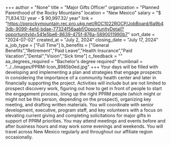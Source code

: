 +++
author = "None"
title = "Major Gifts Officer"
organization = "Planned Parenthood of the Rocky Mountains"
location = "New Mexico"
salary = "$ 71,834.12/ year -  $ 90,997.32/ year"
link = "https://pprockymountain.rec.pro.ukg.net/ROC1022ROCP/JobBoard/6a9b43db-9099-4efd-bdae-77324f56aabf/OpportunityDetail?opportunityId=541e5be6-8639-475f-876a-5890011990b7"
sort_date = "2024-07-02"
created_at = "July 2, 2024"
closing_date = "July 17, 2024"
a_job_type = ["Full Time"]
b_benefits = ["General Benefits","Retirement","Paid Leave","Health Insurance","Paid Vacation","Dental","Vision","Sick time"]
c_feedback = ""
aa_degrees_required = "Bachelor's degree required"
thumbnail = "../../images/PPRM-Icon_8985b0ed.jpg"
+++
Your days will be filled with developing and implementing a plan and strategies that engage prospects in considering the importance of a community health center and later in financially supporting the project. Activities will include but are not limited to prospect discovery work, figuring out how to get in front of people to start the engagement process, lining up the right PPRM people (which might or might not be this person, depending on the prospect), organizing key meeting, and drafting written materials. You will coordinate with senior development, executive, program staff, and key volunteers with a focus on elevating current giving and completing solicitations for major gifts in support of PPRM priorities.  You may attend meetings and events before and after business hours and may work some evenings and weekends. You will travel across New Mexico regularly and throughout our affiliate region occasionally.